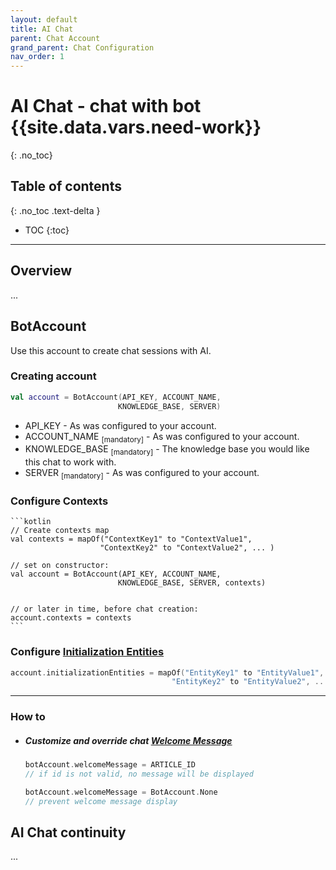 ```yaml
---
layout: default
title: AI Chat
parent: Chat Account
grand_parent: Chat Configuration
nav_order: 1
---
```


# AI Chat - chat with bot {{site.data.vars.need-work}}
{: .no_toc}

## Table of contents
{: .no_toc .text-delta }

- TOC
{:toc}

---

## Overview
...

## BotAccount
Use this account to create chat sessions with AI.

### Creating account

```kotlin
val account = BotAccount(API_KEY, ACCOUNT_NAME,
                        KNOWLEDGE_BASE, SERVER)
```  

- API_KEY - As was configured to your account.
- ACCOUNT_NAME <sub>[mandatory]</sub> - As was configured to your account.
- KNOWLEDGE_BASE <sub>[mandatory]</sub> - The knowledge base you would like this chat to work with.
- SERVER <sub>[mandatory]</sub> - As was configured to your account.

### Configure Contexts

    ```kotlin
    // Create contexts map 
    val contexts = mapOf("ContextKey1" to "ContextValue1",
                        "ContextKey2" to "ContextValue2", ... )

    // set on constructor:
    val account = BotAccount(API_KEY, ACCOUNT_NAME,
                            KNOWLEDGE_BASE, SERVER, contexts)


    // or later in time, before chat creation:                           
    account.contexts = contexts
    ```

### Configure [Initialization Entities](/docs/advanced-topics/entities-and-personal-info#initentities)
 ```kotlin
 account.initializationEntities = mapOf("EntityKey1" to "EntityValue1",
                                     "EntityKey2" to "EntityValue2", ... )
 ```
 ---

### How to
- ##### Customize and override chat [Welcome Message](/docs/chat-configuration/extra/welcome-message)

    ```kotlin
    botAccount.welcomeMessage = ARTICLE_ID 
    // if id is not valid, no message will be displayed
    
    botAccount.welcomeMessage = BotAccount.None 
    // prevent welcome message display                 
    ```


## AI Chat continuity
...